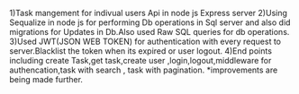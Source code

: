 1)Task mangement for indivual users Api in node js Express server
2)Using Sequalize in node js for performing Db operations in Sql server and also did migrations for Updates in Db.Also used Raw SQL queries for db operations.
3)Used JWT(JSON WEB TOKEN) for authentication with every request to server.Blacklist the token when its expired or user logout.
4)End points  including create Task,get task,create user ,login,logout,middleware for authencation,task with search , task with pagination.
*improvements are being made further.
